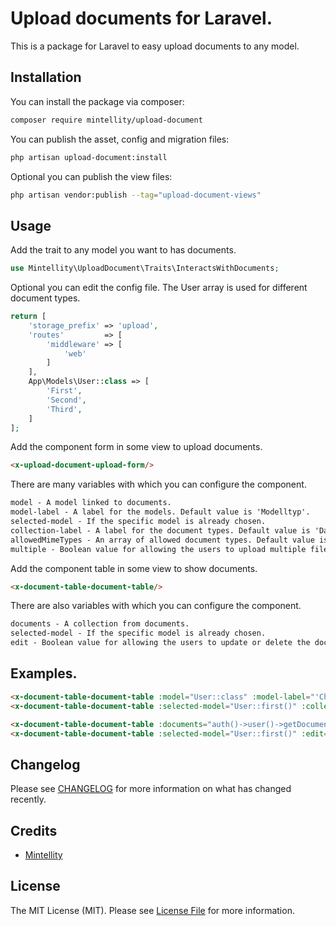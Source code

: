 # Upload documents for Laravel.

This is a package for Laravel to easy upload documents to any model.

## Installation

You can install the package via composer:

```bash
composer require mintellity/upload-document
```

You can publish the asset, config and migration files:

```bash
php artisan upload-document:install
```

Optional you can publish the view files:

```bash
php artisan vendor:publish --tag="upload-document-views"
```

## Usage

Add the trait to any model you want to has documents.
```php
use Mintellity\UploadDocument\Traits\InteractsWithDocuments;
```

Optional you can edit the config file. 
The User array is used for different document types.
```php
return [
    'storage_prefix' => 'upload',
    'routes'         => [
        'middleware' => [
            'web'
        ]
    ],
    App\Models\User::class => [
        'First',
        'Second',
        'Third',
    ]
];
```

Add the component form in some view to upload documents.
```html
<x-upload-document-upload-form/>
```
There are many variables with which you can configure the component.
```html
model - A model linked to documents.
model-label - A label for the models. Default value is 'Modelltyp'.
selected-model - If the specific model is already chosen.
collection-label - A label for the document types. Default value is 'Dateityp'.
allowedMimeTypes - An array of allowed document types. Default value is '.pdf',
multiple - Boolean value for allowing the users to upload multiple files. Default value is 'false'.
```

Add the component table in some view to show documents.
```html
<x-document-table-document-table/>
```
There are also variables with which you can configure the component.
```html
documents - A collection from documents.
selected-model - If the specific model is already chosen.
edit - Boolean value for allowing the users to update or delete the documents. Default value is 'true'.
```

## Examples.
```html
<x-document-table-document-table :model="User::class" :model-label="'Choose from the list'" :multiple="true"/>
<x-document-table-document-table :selected-model="User::first()" :collection-label="'Choose from the list'"/>

<x-document-table-document-table :documents="auth()->user()->getDocuments()"/>
<x-document-table-document-table :selected-model="User::first()" :edit="false"/>
```

## Changelog

Please see [CHANGELOG](CHANGELOG.md) for more information on what has changed recently.

## Credits

- [Mintellity](https://github.com/mintellity)

## License

The MIT License (MIT). Please see [License File](LICENSE.md) for more information.
